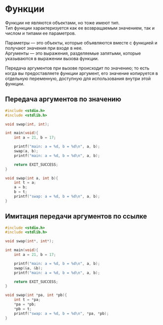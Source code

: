 # Функции <a name="functions"></a>
Функции не являются объектами, но тоже имеют тип.  
Тип функции характеризуется как ее возвращаемым значением, так и числом и типами ее параметров.  

Параметры — это объекты, которые объявляются вместе с функцией и получают значения при входе в нее.  
Аргументы — это выражения, разделяемые запятыми, которые указываются в выражении вызова функции.  

Передача аргументов при вызове происходит по значению; то есть когда вы предоставляете функции аргумент, его значение копируется в отдельную переменную, доступную для использования внутри этой функции.  

## Передача аргументов по значению
```c
#include <stdio.h>
#include <stdlib.h>

void swap(int, int);

int main(void){
    int a = 21, b = 17;

    printf("main: a = %d, b = %d\n", a, b);
    swap(a, b);
    printf("main: a = %d, b = %d\n", a, b);

    return EXIT_SUCCESS;
}

void swap(int a, int b){
    int t = a;
    a = b;
    b = t;
    printf("swap: a = %d, b = %d\n", a, b);
}
```

## Имитация передачи аргументов по ссылке
```c
#include <stdio.h>
#include <stdlib.h>

void swap(int*, int*);

int main(void){
    int a = 21, b = 17;

    printf("main: a = %d, b = %d\n", a, b);
    swap(&a, &b);
    printf("main: a = %d, b = %d\n", a, b);

    return EXIT_SUCCESS;
}

void swap(int *pa, int *pb){
    int t = *pa;
    *pa = *pb;
    *pb = t;
    printf("swap: a = %d, b = %d\n", *pa, *pb);
}
```
